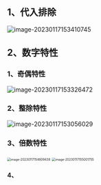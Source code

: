 ## 1、代入排除

![image-20230117153410745](https://ningct.oss-cn-hangzhou.aliyuncs.com/image-20230117153410745.png)

## 2、数字特性

### 1、奇偶特性

![image-20230117153326472](https://ningct.oss-cn-hangzhou.aliyuncs.com/image-20230117153326472.png)

### 2、整除特性

![image-20230117153056029](https://ningct.oss-cn-hangzhou.aliyuncs.com/image-20230117153056029.png)

### 3、倍数特性

<img src="https://ningct.oss-cn-hangzhou.aliyuncs.com/image-20230117154609438.png" alt="image-20230117154609438" style="zoom:50%;" />

<img src="https://ningct.oss-cn-hangzhou.aliyuncs.com/image-20230117155001755.png" alt="image-20230117155001755" style="zoom:50%;" />

#### 4、